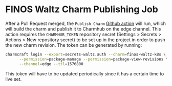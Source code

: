 # FINOS Waltz Charm Publishing Job

After a Pull Request merged, the ``Publish Charm`` [Github action](../.github/workflows/publish.yaml) will run, which will build the charm and publish it to Charmhub on the edge channel. This action requires the ``CHARMHUB_TOKEN`` repository secret (Settings > Secrets > Actions > New repository secret) to be set up in the project in order to push the new charm revision. The token can be generated by running:

```bash
charmcraft login --export=secrets-waltz.auth --charm=finos-waltz-k8s \
      --permission=package-manage --permission=package-view-revisions \
      --channel=edge --ttl=1576800
```

This token will have to be updated periodically since it has a certain time to live set.
